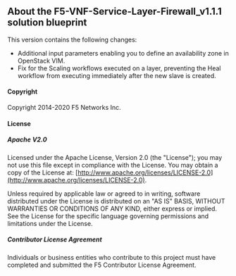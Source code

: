 ## About the F5-VNF-Service-Layer-Firewall_v1.1.1 solution blueprint
This version contains the following changes:

- Additional input parameters enabling you to define an availability zone in OpenStack VIM.
- Fix for the Scaling workflows executed on a layer, preventing the Heal workflow from executing immediately after the new slave is created.

#### Copyright
Copyright 2014-2020 F5 Networks Inc.

#### License

##### Apache V2.0 
Licensed under the Apache License, Version 2.0 (the "License"); you may not use this file except in compliance with the License. You may obtain a copy of the License at: [http://www.apache.org/licenses/LICENSE-2.0](http://www.apache.org/licenses/LICENSE-2.0).

Unless required by applicable law or agreed to in writing, software distributed under the License is distributed on an "AS IS" BASIS, WITHOUT WARRANTIES OR CONDITIONS OF ANY KIND, either express or implied. See the License for the specific language governing permissions and limitations under the License.

##### Contributor License Agreement
Individuals or business entities who contribute to this project must have completed and submitted the F5 Contributor License Agreement.
